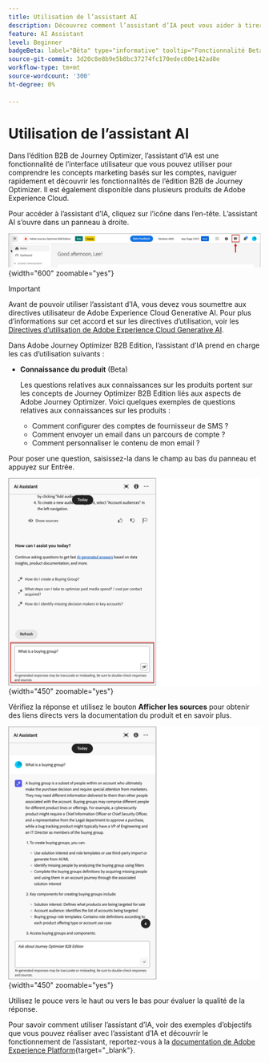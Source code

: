 ```yaml
---
title: Utilisation de l’assistant AI
description: Découvrez comment l’assistant d’IA peut vous aider à tirer le meilleur parti des fonctionnalités de Journey Optimizer B2B Edition.
feature: AI Assistant
level: Beginner
badgeBeta: label="Bêta" type="informative" tooltip="Fonctionnalité Beta"
source-git-commit: 3d20c8e8b9e5b8bc37274fc170edec80e142ad8e
workflow-type: tm+mt
source-wordcount: '300'
ht-degree: 0%

---
```


# Utilisation de l’assistant AI

Dans l’édition B2B de Journey Optimizer, l’assistant d’IA est une fonctionnalité de l’interface utilisateur que vous pouvez utiliser pour comprendre les concepts marketing basés sur les comptes, naviguer rapidement et découvrir les fonctionnalités de l’édition B2B de Journey Optimizer<!-- get operational insights for your specific environment -->. Il est également disponible dans plusieurs produits de Adobe Experience Cloud.

Pour accéder à l’assistant d’IA, cliquez sur l’icône dans l’en-tête. L’assistant AI s’ouvre dans un panneau à droite.

![Cliquez sur l’icône pour accéder à l’assistant AI](./assets/ai-assistant-icon-header.png){width="600" zoomable="yes"}

>[!IMPORTANT]
>
>Avant de pouvoir utiliser l’assistant d’IA, vous devez vous soumettre aux directives utilisateur de Adobe Experience Cloud Generative AI. Pour plus d’informations sur cet accord et sur les directives d’utilisation, voir les [Directives d’utilisation de Adobe Experience Cloud Generative AI](https://www.adobe.com/legal/licenses-terms/adobe-dx-gen-ai-user-guidelines.html).

Dans Adobe Journey Optimizer B2B Edition, l’assistant d’IA prend en charge les cas d’utilisation suivants :

* **Connaissance du produit** (Beta)

  Les questions relatives aux connaissances sur les produits portent sur les concepts de Journey Optimizer B2B Edition liés aux aspects de Adobe Journey Optimizer. Voici quelques exemples de questions relatives aux connaissances sur les produits :

   * Comment configurer des comptes de fournisseur de SMS ?
   * Comment envoyer un email dans un parcours de compte ?
   * Comment personnaliser le contenu de mon email ?

<!-- 
* **Operational insights** in journeys (Beta)

    Operational insight questions are about the journey objects in your organization's sandbox. Some examples of operational insight questions or prompts include:

    * How many live journeys do I have in Adobe Journey Optimizer?
    * Give me a list of all the scheduled journeys
    * How many Journeys have been created in the last 7 days?

    >[!NOTE]
    >
    >The only Adobe Journey Optimizer B2B Edition object you have access to ask the AI Assistant operational insights questions about is **Journeys**. It will only have data for the sandbox you are currently in.
-->
Pour poser une question, saisissez-la dans le champ au bas du panneau et appuyez sur Entrée.

![Entrez une question dans la zone de texte](./assets/ai-assistant-ask-question.png){width="450" zoomable="yes"}

Vérifiez la réponse et utilisez le bouton **Afficher les sources** pour obtenir des liens directs vers la documentation du produit et en savoir plus.

![Résultats de la requête de l’assistant d’IA](./assets/ai-assistant-answer.png){width="450" zoomable="yes"}

Utilisez le pouce vers le haut ou vers le bas pour évaluer la qualité de la réponse.

Pour savoir comment utiliser l’assistant d’IA, voir des exemples d’objectifs que vous pouvez réaliser avec l’assistant d’IA et découvrir le fonctionnement de l’assistant, reportez-vous à la [documentation de Adobe Experience Platform](https://experienceleague.adobe.com/en/docs/experience-platform/ai-assistant/home){target="_blank"}.
